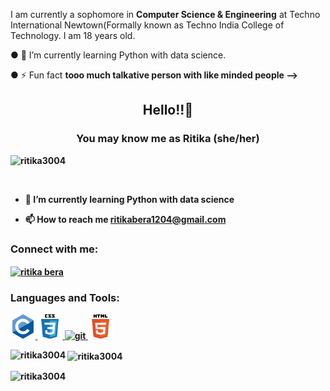 <!--
<h2 style="text-align:center;">Hello!!👋</h2>

<h3 style="color:blue;">You may know me as Ritika<br>(she/her)</h3>
<hr>

<!-- **Ritika3004/Ritika3004** is a ✨ _special_ ✨ repository because its `README.md` (this file) appears on your GitHub profile,

Here are some ideas to get you started:
-->
I am currently a sophomore in <b>Computer Science & Engineering</b> at Techno International Newtown(Formally known as Techno India College of Technology. I am 18 years old.
<!--
- 🔭 I’m currently working on ...-->
● 🌱 I’m currently learning Python with data science.
<!--
- 👯 I’m looking to collaborate on ...
- 🤔 I’m looking for help with ...
- 💬 Ask me about ...
- 📫 How to reach me ritikabera1204@gmail.com
- 😄 Pronouns: ...-->
● ⚡ Fun fact <b>tooo much talkative person with like minded people<b>
-->
<h2 style="text-align:center;">Hello!!👋</h2>
<h3 align="center">You may know me as Ritika (she/her)</h3>

<p align="left"> <img src="https://komarev.com/ghpvc/?username=ritika3004&label=Profile%20views&color=0e75b6&style=flat" alt="ritika3004" /> </p>

<p align="left"> <a href="https://twitter.com/" target="blank"><img src="https://img.shields.io/twitter/follow/?logo=twitter&style=for-the-badge" alt="" /></a> </p>

- 🌱 I’m currently learning **Python with data science**

- 📫 How to reach me **ritikabera1204@gmail.com**

<h3 align="left">Connect with me:</h3>
<p align="left">
<a href="https://linkedin.com/in/ritika bera" target="blank"><img align="center" src="https://raw.githubusercontent.com/rahuldkjain/github-profile-readme-generator/master/src/images/icons/Social/linked-in-alt.svg" alt="ritika bera" height="30" width="40" /></a>
</p>

<h3 align="left">Languages and Tools:</h3>
<p align="left"> <a href="https://www.cprogramming.com/" target="_blank" rel="noreferrer"> <img src="https://raw.githubusercontent.com/devicons/devicon/master/icons/c/c-original.svg" alt="c" width="40" height="40"/> </a> <a href="https://www.w3schools.com/css/" target="_blank" rel="noreferrer"> <img src="https://raw.githubusercontent.com/devicons/devicon/master/icons/css3/css3-original-wordmark.svg" alt="css3" width="40" height="40"/> </a> <a href="https://git-scm.com/" target="_blank" rel="noreferrer"> <img src="https://www.vectorlogo.zone/logos/git-scm/git-scm-icon.svg" alt="git" width="40" height="40"/> </a> <a href="https://www.w3.org/html/" target="_blank" rel="noreferrer"> <img src="https://raw.githubusercontent.com/devicons/devicon/master/icons/html5/html5-original-wordmark.svg" alt="html5" width="40" height="40"/> </a> </p>

<p><img align="left" src="https://github-readme-stats.vercel.app/api/top-langs?username=ritika3004&show_icons=true&locale=en&layout=compact" alt="ritika3004" /></p>

<p>&nbsp;<img align="center" src="https://github-readme-stats.vercel.app/api?username=ritika3004&show_icons=true&locale=en" alt="ritika3004" /></p>

<p><img align="center" src="https://github-readme-streak-stats.herokuapp.com/?user=ritika3004&" alt="ritika3004" /></p>
